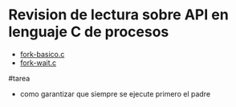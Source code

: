 # Revision de lectura sobre API en lenguaje C de procesos	

* [fork-basico.c](fork-basico.c)
* [fork-wait.c](fork-wait.c)

#tarea

* como garantizar que siempre se ejecute primero el padre
